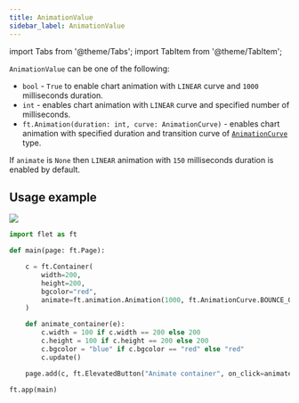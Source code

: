 ```yaml
---
title: AnimationValue
sidebar_label: AnimationValue
---
```

import Tabs from '@theme/Tabs';
import TabItem from '@theme/TabItem';

`AnimationValue` can be one of the following:

* `bool` - `True` to enable chart animation with `LINEAR` curve and `1000` milliseconds duration.
* `int` - enables chart animation with `LINEAR` curve and specified number of milliseconds.
* `ft.Animation(duration: int, curve: AnimationCurve)` - enables chart animation with specified duration and transition curve of [`AnimationCurve`](/docs/reference/types/animationcurve) type.

If `animate` is `None` then `LINEAR` animation with `150` milliseconds duration is enabled by default.

## Usage example

<img src="/img/docs/controls/container/animate-container.gif" className="screenshot-20" />

```python
import flet as ft

def main(page: ft.Page):

    c = ft.Container(
        width=200,
        height=200,
        bgcolor="red",
        animate=ft.animation.Animation(1000, ft.AnimationCurve.BOUNCE_OUT),
    )

    def animate_container(e):
        c.width = 100 if c.width == 200 else 200
        c.height = 100 if c.height == 200 else 200
        c.bgcolor = "blue" if c.bgcolor == "red" else "red"
        c.update()

    page.add(c, ft.ElevatedButton("Animate container", on_click=animate_container))

ft.app(main)
```